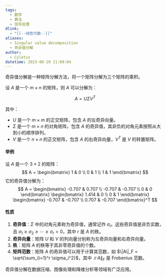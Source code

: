 ```yaml
---
tags:
  - 数学
  - 算法
  - 信号处理
dlink:
  - "[[--线性代数--]]"
aliases:
  - Singular value decomposition
  - 奇异值分解
author:
  - Cyletix
datetime: 2023-08-29 11:09:04
---
```

奇异值分解是一种矩阵分解方法，将一个矩阵分解为三个矩阵的乘积。

设 $A$ 是一个 $m \times n$ 的矩阵，则 $A$ 可以分解为：

$$
A = U \Sigma V^T
$$

其中：

- $U$ 是一个 $m \times m$ 的正交矩阵，包含 $A$ 的左奇异向量。
- $\Sigma$ 是一个 $m \times n$ 的对角矩阵，包含 $A$ 的奇异值，其非负的对角元素按照从大到小的顺序排列。
- $V$ 是一个 $n \times n$ 的正交矩阵，包含 $A$ 的右奇异向量，$V^T$ 是 $V$ 的转置矩阵。

#### 举例
设 $A$ 是一个 $3 \times 2$ 的矩阵：
$$
A = \begin{bmatrix}
1 & 0 \\
0 & 1 \\
1 & 1
\end{bmatrix}
$$
它的奇异值分解为：
$$
A = \begin{bmatrix}
-0.707 & 0.707 \\
-0.707 & -0.707 \\
0 & 0
\end{bmatrix}
\begin{bmatrix}
1.414 & 0 \\
0 & 1
\end{bmatrix}
\begin{bmatrix}
-0.707 & -0.707 \\
0.707 & -0.707
\end{bmatrix}^T
$$

#### 性质

1. **奇异值**：$\Sigma$ 中的对角元素称为奇异值，通常记作 $\sigma_i$。这些奇异值是非负实数，且 $\sigma_1 \geq \sigma_2 \geq \cdots \geq \sigma_r > 0$，其中 $r$ 是 $A$ 的秩。
2. **奇异向量**：矩阵 $U$ 和 $V$ 的列向量分别称为左奇异向量和右奇异向量。
3. **秩**：矩阵 $A$ 的秩等于其非零奇异值的个数。
4. **矩阵范数**：矩阵 $A$ 的奇异值可以用于计算其范数，如 $\|A\|_F = \sqrt{\sum_{i=1}^r \sigma_i^2}$，其中 $\|A\|_F$ 是 Frobenius 范数。

奇异值分解在数据压缩、图像处理和降维分析等领域有广泛应用。
